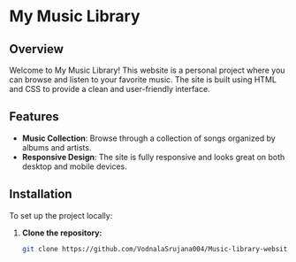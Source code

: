 # My Music Library

## Overview

Welcome to My Music Library! This website is a personal project where you can browse and listen to your favorite music. The site is built using HTML and CSS to provide a clean and user-friendly interface.

## Features

- **Music Collection**: Browse through a collection of songs organized by albums and artists.
- **Responsive Design**: The site is fully responsive and looks great on both desktop and mobile devices.

## Installation

To set up the project locally:

1. **Clone the repository:**

   ```bash
   git clone https://github.com/VodnalaSrujana004/Music-library-website.git
